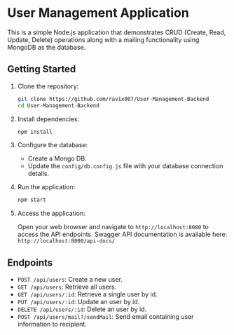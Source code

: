 # User Management Application

This is a simple Node.js application that demonstrates CRUD (Create, Read, Update, Delete) operations along with a mailing functionality using MongoDB as the database.

## Getting Started

1. Clone the repository:

   ```bash
   git clone https://github.com/ravix007/User-Management-Backend
   cd User-Management-Backend
   ```

2. Install dependencies:

   ```bash
   npm install
   ```

3. Configure the database:

   - Create a Mongo DB.
   - Update the `config/db.config.js` file with your database connection details.

4. Run the application:

   ```bash
   npm start
   ```

5. Access the application:

   Open your web browser and navigate to `http://localhost:8080` to access the API endpoints.
   Swagger API documentation is available here: `http://localhost:8000/api-docs/` 

## Endpoints

- `POST /api/users`: Create a new user.
- `GET /api/users`: Retrieve all users.
- `GET /api/users/:id`: Retrieve a single user by id.
- `PUT /api/users/:id`: Update an user by id.
- `DELETE /api/users/:id`: Delete an user by id.
- `POST /api/users/mail?/sendMail`: Send email containing user information to recipient.

